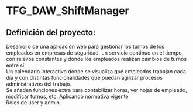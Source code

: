 # TFG_DAW_ShiftManager

## Definición del proyecto:  
Desarrollo de una aplicación web para gestionar los turnos de los 
empleados en empresas de seguridad, un servicio continuo en el tiempo, con relevos 
constantes y donde los empleados realizan cambios de turnos entre sí.  
Un calendario interactivo donde se visualiza qué empleados trabajan cada día y con distintas 
funcionalidades que puedan agilizar procesos administrativos del trabajo.  
Se añaden funciones extra para contabilizar horas, ver hojas de empleado, modificar turnos, etc. Aplicando normativa vigente  
Roles de user y admin. 

